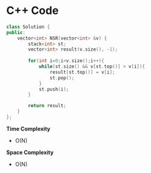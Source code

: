 # C++ Code

```cpp
class Solution {
public:
    vector<int> NSR(vector<int> &v) {
        stack<int> st;
        vector<int> result(v.size(), -1);
        
        for(int i=0;i<v.size();i++){
            while(st.size() && v[st.top()] > v[i]){
                result[st.top()] = v[i];
                st.pop();
            }
            st.push(i);
        }

        return result;
    }
};
```

**Time Complexity**
- O(N)

**Space Complexity**
- O(N)
